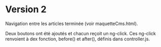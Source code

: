 # Version 2

Navigation entre les articles terminée (voir maquetteCms.html).

Deux boutons ont été ajoutés et chacun reçoit un ng-click. Ces ng-click renvoient à dex fonction, before() et after(), définis dans controller.js.
